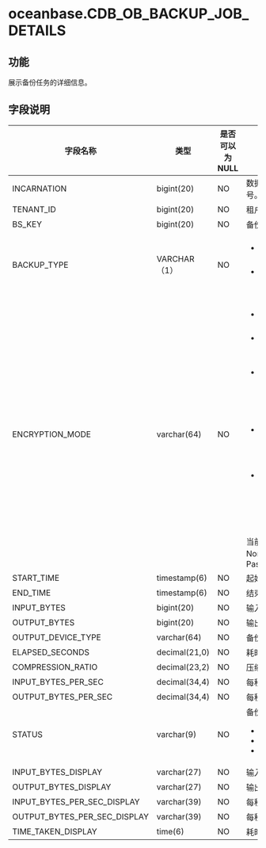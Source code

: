 oceanbase.CDB_OB_BACKUP_JOB_DETAILS 
========================================================



功能 
-----------

展示备份任务的详细信息。

字段说明 
-------------



|           **字段名称**           |    **类型**     | **是否可以为 NULL** |                                                                                                                                                                                     **描述**                                                                                                                                                                                      |
|------------------------------|---------------|----------------|---------------------------------------------------------------------------------------------------------------------------------------------------------------------------------------------------------------------------------------------------------------------------------------------------------------------------------------------------------------------------------|
| INCARNATION                  | bigint(20)    | NO             | 数据库的分身编号。                                                                                                                                                                                                                                                                                                                                                                       |
| TENANT_ID                    | bigint(20)    | NO             | 租户 ID                                                                                                                                                                                                                                                                                                                                                                           |
| BS_KEY                       | bigint(20)    | NO             | 备份集 ID                                                                                                                                                                                                                                                                                                                                                                          |
| BACKUP_TYPE                  | VARCHAR（1）    | NO             | <ul><li>D：表示全量备份</li><li>I：表示增量备份</li></ul>                                                                                                                                                                                                                                                                         |
| ENCRYPTION_MODE              | varchar(64)   | NO             | <ul><li>None：表示不加密</li><li>Password：表示只使用密码保护</li><li>Password encryption：表示加密，并且通过密码保护。</li><li>Transparent encryption：表示加使用了tde 加密</li><li>Dual mode encryption：表示通过tde加密，并且通过密码保护</li></ul>   当前版本仅支持 None 和 Password |
| START_TIME                   | timestamp(6)  | NO             | 起始时间                                                                                                                                                                                                                                                                                                                                                                            |
| END_TIME                     | timestamp(6)  | NO             | 结束时间                                                                                                                                                                                                                                                                                                                                                                            |
| INPUT_BYTES                  | bigint(20)    | NO             | 输入字节数                                                                                                                                                                                                                                                                                                                                                                           |
| OUTPUT_BYTES                 | bigint(20)    | NO             | 输出字节数                                                                                                                                                                                                                                                                                                                                                                           |
| OUTPUT_DEVICE_TYPE           | varchar(64)   | NO             | 备份的介质                                                                                                                                                                                                                                                                                                                                                                           |
| ELAPSED_SECONDS              | decimal(21,0) | NO             | 耗时                                                                                                                                                                                                                                                                                                                                                                              |
| COMPRESSION_RATIO            | decimal(23,2) | NO             | 压缩率                                                                                                                                                                                                                                                                                                                                                                             |
| INPUT_BYTES_PER_SEC          | decimal(34,4) | NO             | 每秒输入字节数                                                                                                                                                                                                                                                                                                                                                                         |
| OUTPUT_BYTES_PER_SEC         | decimal(34,4) | NO             | 每秒输出字节数                                                                                                                                                                                                                                                                                                                                                                         |
| STATUS                       | varchar(9)    | NO             | 备份的状态：  <ul><li>RUNNING</li><li>COMPLETED</li><li>FAILED</li></ul>                                                                                                                                                                                                    |
| INPUT_BYTES_DISPLAY          | varchar(27)   | NO             | 输入字节数                                                                                                                                                                                                                                                                                                                                                                           |
| OUTPUT_BYTES_DISPLAY         | varchar(27)   | NO             | 输出字节数                                                                                                                                                                                                                                                                                                                                                                           |
| INPUT_BYTES_PER_SEC_DISPLAY  | varchar(39)   | NO             | 每秒输入速度                                                                                                                                                                                                                                                                                                                                                                          |
| OUTPUT_BYTES_PER_SEC_DISPLAY | varchar(39)   | NO             | 每秒输出速度                                                                                                                                                                                                                                                                                                                                                                          |
| TIME_TAKEN_DISPLAY           | time(6)       | NO             | 耗时 hh:mm:ss                                                                                                                                                                                                                                                                                                                                                                     |



